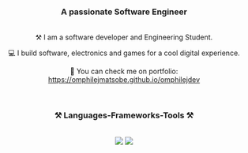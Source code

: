 <h3 align="center">A passionate Software Engineer</h3>

<br/>

<div align="center">
 ⚒ I am a software developer and Engineering Student.
    
💻 I build software, electronics and games for a cool digital experience.

🔗 You can check me on portfolio: https://omphilejmatsobe.github.io/omphilejdev
</div>
<div align="center"> 

</br>
<h3 align="center">⚒️ Languages-Frameworks-Tools ⚒️</h2>
</br>
<div align="center">
    <img src="https://skillicons.dev/icons?i=c,python,nodejs" />
    <img src="https://skillicons.dev/icons?i=linux,mysql,unity" /><br>
</div>




